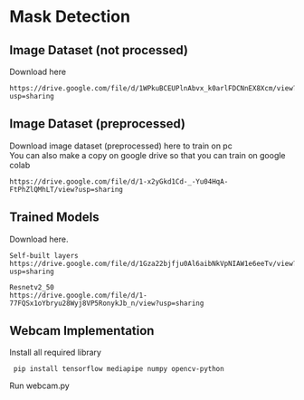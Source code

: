 # Mask Detection

## Image Dataset (not processed)
Download here

    https://drive.google.com/file/d/1WPkuBCEUPlnAbvx_k0arlFDCNnEX8Xcm/view?usp=sharing
   

## Image Dataset (preprocessed)
Download image dataset (preprocessed) here to train on pc  
You can also make a copy on google drive so that you can train on google colab

    https://drive.google.com/file/d/1-x2yGkd1Cd-_-Yu04HqA-FtPhZlQMhLT/view?usp=sharing

## Trained Models
Download here.

    Self-built layers 
    https://drive.google.com/file/d/1Gza22bjfju0Al6aibNkVpNIAW1e6eeTv/view?usp=sharing

    Resnetv2_50 
    https://drive.google.com/file/d/1-77FQSx1oYbryu28Wyj8VP5RonykJb_n/view?usp=sharing
    
## Webcam Implementation
Install all required library

     pip install tensorflow mediapipe numpy opencv-python

Run webcam.py
